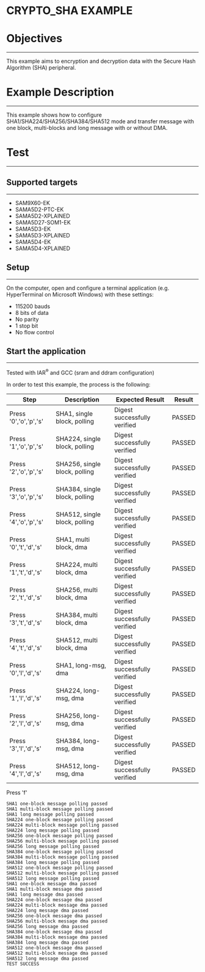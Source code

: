 CRYPTO_SHA EXAMPLE
============

# Objectives
------------
This example aims to encryption and decryption data with the Secure Hash
Algorithm (SHA) peripheral.

# Example Description
---------------------
This example shows how to configure SHA1/SHA224/SHA256/SHA384/SHA512 mode and
transfer message with one block, multi-blocks and long message with or without
DMA.

# Test
------
## Supported targets
--------------------
* SAM9X60-EK
* SAMA5D2-PTC-EK
* SAMA5D2-XPLAINED
* SAMA5D27-SOM1-EK
* SAMA5D3-EK
* SAMA5D3-XPLAINED
* SAMA5D4-EK
* SAMA5D4-XPLAINED

## Setup
--------
On the computer, open and configure a terminal application
(e.g. HyperTerminal on Microsoft Windows) with these settings:
 - 115200 bauds
 - 8 bits of data
 - No parity
 - 1 stop bit
 - No flow control

## Start the application
------------------------

Tested with IAR<sup>®</sup> and GCC (sram and ddram configuration)

In order to test this example, the process is the following:

Step | Description | Expected Result | Result
-----|-------------|-----------------|-------
Press '0','o','p','s' | SHA1, single block, polling | Digest successfully verified | PASSED
Press '1','o','p','s' | SHA224, single block, polling | Digest successfully verified | PASSED
Press '2','o','p','s' | SHA256, single block, polling | Digest successfully verified | PASSED
Press '3','o','p','s' | SHA384, single block, polling | Digest successfully verified | PASSED
Press '4','o','p','s' | SHA512, single block, polling | Digest successfully verified | PASSED
Press '0','t','d','s' | SHA1, multi block, dma | Digest successfully verified | PASSED
Press '1','t','d','s' | SHA224, multi block, dma | Digest successfully verified | PASSED
Press '2','t','d','s' | SHA256, multi block, dma | Digest successfully verified | PASSED
Press '3','t','d','s' | SHA384, multi block, dma | Digest successfully verified | PASSED
Press '4','t','d','s' | SHA512, multi block, dma | Digest successfully verified | PASSED
Press '0','l','d','s' | SHA1, long-msg, dma | Digest successfully verified | PASSED
Press '1','l','d','s' | SHA224, long-msg, dma | Digest successfully verified | PASSED
Press '2','l','d','s' | SHA256, long-msg, dma | Digest successfully verified | PASSED
Press '3','l','d','s' | SHA384, long-msg, dma | Digest successfully verified | PASSED
Press '4','l','d','s' | SHA512, long-msg, dma | Digest successfully verified | PASSED

Press 'f'

```
SHA1 one-block message polling passed
SHA1 multi-block message polling passed
SHA1 long message polling passed
SHA224 one-block message polling passed
SHA224 multi-block message polling passed
SHA224 long message polling passed
SHA256 one-block message polling passed
SHA256 multi-block message polling passed
SHA256 long message polling passed
SHA384 one-block message polling passed
SHA384 multi-block message polling passed
SHA384 long message polling passed
SHA512 one-block message polling passed
SHA512 multi-block message polling passed
SHA512 long message polling passed
SHA1 one-block message dma passed
SHA1 multi-block message dma passed
SHA1 long message dma passed
SHA224 one-block message dma passed
SHA224 multi-block message dma passed
SHA224 long message dma passed
SHA256 one-block message dma passed
SHA256 multi-block message dma passed
SHA256 long message dma passed
SHA384 one-block message dma passed
SHA384 multi-block message dma passed
SHA384 long message dma passed
SHA512 one-block message dma passed
SHA512 multi-block message dma passed
SHA512 long message dma passed
TEST SUCCESS 
```